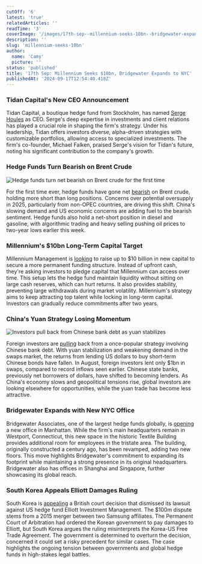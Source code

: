 ```yaml
---
cutOff: '6'
latest: 'true'
relatedArticles: ''
readTime: '3'
coverImage: '/images/17th-sep--millennium-seeks-10bn--bridgewater-expands-to-nyc-b-k1OT.webp'
description: ''
slug: 'millennium-seeks-10bn'
author:
  name: 'Camy'
  picture: ''
status: 'published'
title: '17th Sep: Millennium Seeks $10bn, Bridgewater Expands to NYC'
publishedAt: '2024-09-17T12:54:40.418Z'
---
```


### Tidan Capital's New CEO Announcement

Tidan Capital, a boutique hedge fund from Stockholm, has named [Serge Houles](https://www.hedgeweek.com/tidan-capital-names-new-ceo/#:~:text=Tidan%20Capital%2C%20the%20Stockholm%2Dbased,company%27s%20new%20Chief%20Executive%20Officer.) as CEO. Serge's deep expertise in investments and client relations has played a crucial role in shaping the firm's strategy. Under his leadership, Tidan offers investors diverse, alpha-driven strategies with customizable portfolios, allowing access to specialized investments. The firm's co-founder, Michael Falken, praised Serge's vision for Tidan's future, noting his significant contribution to the company's growth.

### Hedge Funds Turn Bearish on Brent Crude

![Hedge funds turn net bearish on Brent crude for the first time](/images/17th-sep--millennium-seeks-10bn--bridgewater-expands-to-nyc-a-E0ND.webp)

For the first time ever, hedge funds have gone net [bearish](https://www.hedgeweek.com/hedge-funds-net-bearish-brent-crude/) on Brent crude, holding more short than long positions. Concerns over potential oversupply in 2025, particularly from non-OPEC countries, are driving this shift. China's slowing demand and US economic concerns are adding fuel to the bearish sentiment. Hedge funds also hold a net-short position in diesel and gasoline, with algorithmic trading and heavy selling pushing oil prices to two-year lows earlier this week.

### Millennium's $10bn Long-Term Capital Target

Millennium Management is [looking](https://www.hedgeweek.com/millennium-targeting-up-to-10bn-in-long-term-capital/#:~:text=Millennium%20Management%2C%20the%20multi%2Dstrategy,to%20a%20report%20by%20Bloomberg.) to raise up to $10 billion in new capital to secure a more permanent funding structure. Instead of upfront cash, they're asking investors to pledge capital that Millennium can access over time. This setup lets the hedge fund maintain liquidity without sitting on large cash reserves, which can hurt returns. It also provides stability, preventing large withdrawals during market volatility. Millennium's strategy aims to keep attracting top talent while locking in long-term capital. Investors can gradually reduce commitments after two years.

### China's Yuan Strategy Losing Momentum

![Investors pull back from Chinese bank debt as yuan stabilizes](/images/17th-sep--millennium-seeks-10bn--bridgewater-expands-to-nyc-b-g2OT.webp)

Foreign investors are [pulling](https://www.hedgeweek.com/popular-hedge-fund-trade-hit-as-chinas-yuan-support-weakens/) back from a once-popular strategy involving Chinese bank debt. With yuan stabilization and weakening demand in the swaps market, the returns from lending US dollars to buy short-term Chinese bonds have fallen. In August, foreign investors lent only $1bn in swaps, compared to record inflows seen earlier. Chinese state banks, previously net borrowers of dollars, have shifted to becoming lenders. As China's economy slows and geopolitical tensions rise, global investors are looking elsewhere for opportunities, while the yuan trade has become less attractive.

### Bridgewater Expands with New NYC Office

Bridgewater Associates, one of the largest hedge funds globally, is [opening](https://www.hedgeweek.com/bridgewater-makes-manhattan-move/) a new office in Manhattan. While the firm's main headquarters remain in Westport, Connecticut, this new space in the historic Textile Building provides additional room for employees in the tristate area. The building, originally constructed a century ago, has been revamped, adding two new floors. This move highlights Bridgewater's commitment to expanding its footprint while maintaining a strong presence in its original headquarters. Bridgewater also has offices in Shanghai and Singapore, further showcasing its global reach.

### South Korea Appeals Elliott Damages Ruling

South Korea is [appealing](https://www.hedgeweek.com/south-korea-appeals-british-court-ruling-in-dispute-with-activist-elliott/#:~:text=The%20South%20Korean%20government%20has,report%20by%20the%20Korea%20Times.) a British court decision that dismissed its lawsuit against US hedge fund Elliott Investment Management. The $100m dispute stems from a 2015 merger between two Samsung affiliates. The Permanent Court of Arbitration had ordered the Korean government to pay damages to Elliott, but South Korea argues the ruling misinterprets the Korea-US Free Trade Agreement. The government is determined to overturn the decision, concerned it could set a risky precedent for similar cases. The case highlights the ongoing tension between governments and global hedge funds in high-stakes legal battles.